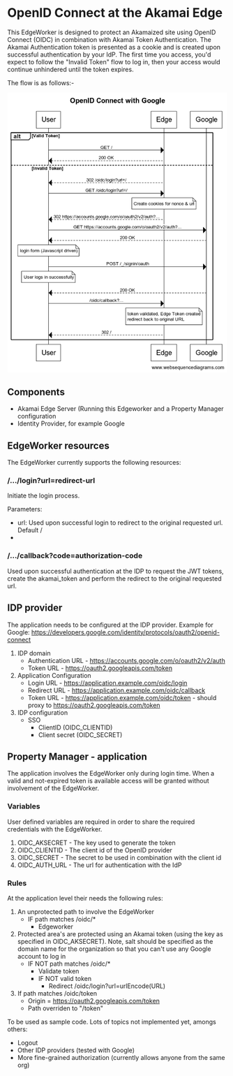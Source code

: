 # OpenID Connect at the Akamai Edge
This EdgeWorker is designed to protect an Akamaized site using OpenID Connect (OIDC) in combination with Akamai Token Authentication. The Akamai Authentication token is presented as a cookie and is created upon successful authentication by your IdP. The first time you access, you'd expect to follow the "Invalid Token" flow to log in, then your access would continue unhindered until the token expires.

The flow is as follows:-

![Flow Diagram](OpenID%20Connect%20with%20Google.png)

## Components
- Akamai Edge Server (Running this Edgeworker and a Property Manager configuration
- Identity Provider, for example Google

## EdgeWorker resources
The EdgeWorker currently supports the following resources:

### /.../login?url=redirect-url
Initiate the login process.

Parameters:
- url: Used upon successful login to redirect to the original requested url. Default /
- 
### /.../callback?code=authorization-code
Used upon successful authentication at the IDP to request the JWT tokens, create the akamai_token and perform the redirect to the original requested url.

## IDP provider
The application needs to be configured at the IDP provider. Example for Google:
https://developers.google.com/identity/protocols/oauth2/openid-connect
1. IDP domain
   - Authentication URL - https://accounts.google.com/o/oauth2/v2/auth
   - Token URL - https://oauth2.googleapis.com/token
1. Application Configuration
   - Login URL - https://application.example.com/oidc/login
   - Redirect URL - https://application.example.com/oidc/callback
   - Token URL - https://application.example.com/oidc/token - should proxy to https://oauth2.googleapis.com/token
1. IDP configuration
   - SSO
      - ClientID (OIDC_CLIENTID)
      - Client secret (OIDC_SECRET)

## Property Manager - application
The application involves the EdgeWorker only during login time. When a valid and not-expired token is available access will be granted without involvement of the EdgeWorker.

### Variables
User defined variables are required in order to share the required credentials with the EdgeWorker.
1. OIDC_AKSECRET - The key used to generate the token
1. OIDC_CLIENTID - The client id of the OpenID provider
1. OIDC_SECRET - The secret to be used in combination with the client id 
1. OIDC_AUTH_URL - The url for authentication with the IdP

### Rules
At the application level their needs the following rules:
1. An unprotected path to involve the EdgeWorker
   - IF path matches /oidc/*
      - Edgeworker
1. Protected area's are protected using an Akamai token (using the key as specified in OIDC_AKSECRET). Note, salt should be specified as the domain name for the organization so that you can't use any Google account to log in
   - IF NOT path matches /oidc/*
      - Validate token
      - IF NOT valid token
         - Redirect /oidc/login?url=urlEncode(URL)
1. If path matches /oidc/token
    - Origin = https://oauth2.googleapis.com/token
    - Path overriden to "/token"



To be used as sample code. Lots of topics not implemented yet, amongs others:
- Logout
- Other IDP providers (tested with Google)
- More fine-grained authorization (currently allows anyone from the same org)



